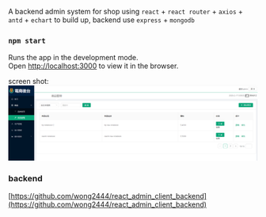 
A backend admin system for shop using `react` + `react router` + `axios` + `antd` + `echart` to build up, backend use `express` + `mongodb`  

### `npm start`

Runs the app in the development mode.<br />
Open [http://localhost:3000](http://localhost:3000) to view it in the browser.


screen shot:
![Alt text](./src/assets/images/1.png)


### backend
[https://github.com/wong2444/react_admin_client_backend](https://github.com/wong2444/react_admin_client_backend)
